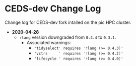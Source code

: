 # CEDS-dev Change Log
Change log for CEDS-dev fork intalled on the pic HPC cluster.

* **2020-04-28**
  * `rlang` version downgraded from `0.4.4` to `0.3.1`.
    * Associated warnings:
      * `'tidyselect' requires 'rlang (>= 0.4.3)'`
      * `'vctrs     ' requires 'rlang (>= 0.4.2)'`
      * `'lifecycle ' requires 'rlang (>= 0.4.0)'`

